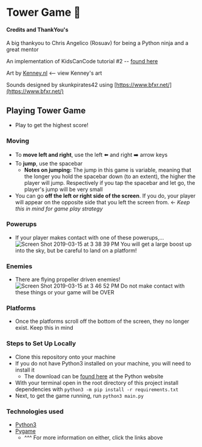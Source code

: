# Tower Game 🗼  

#### Credits and ThankYou's
A big thankyou to Chris Angelico (Rosuav) for being a Python ninja and a great mentor

An implementation of KidsCanCode tutorial #2 -- [found here](http://kidscancode.org/lessons/)  

Art by [Kenney.nl](https://www.kenney.nl/) <-- view Kenney's art

Sounds designed by skunkpirates42 using [https://www.bfxr.net/](https://www.bfxr.net/)

## Playing Tower Game
  - Play to get the highest score!
### Moving
  - To __move left and right__, use the left ⬅️ and right ➡️ arrow keys 
  - To __jump__, use the spacebar
      - __Notes on jumping:__ The jump in this game is variable, meaning that the longer you hold the spacebar down (to an extent), the higher the player will jump. Respectively if you tap the spacebar and let go, the player's jump will be very small
  - You can go __off the left or right side of the screen__. If you do, your player will appear on the opposite side that you left the screen from. <- *Keep this in mind for game play strategy*
### Powerups
  - If your player makes contact with one of these powerups,...![Screen Shot 2019-03-15 at 3 38 39 PM](https://user-images.githubusercontent.com/34561773/54458053-61247d00-4739-11e9-8f3d-bdc73c9c28dd.png) 
 You will get a large boost up into the sky, but be careful to land on a platform!
### Enemies
  - There are flying propeller driven enemies! ![Screen Shot 2019-03-15 at 3 46 52 PM](https://user-images.githubusercontent.com/34561773/54458150-96c96600-4739-11e9-8769-6ab7531c70d1.png)
 Do not make contact with these things or your game will be OVER
### Platforms
  - Once the platforms scroll off the bottom of the screen, they no longer exist. Keep this in mind

### Steps to Set Up Locally
  - Clone this repository onto your machine
  - If you do not have Python3 installed on your machine, you will need to install it
      - The download can be [found here](https://www.python.org/downloads/) at the Python website
  - With your terminal open in the root directory of this project install dependencies with `python3 -m pip install -r requirements.txt`
  - Next, to get the game running, run `python3 main.py` 

### Technologies used
  - [Python3](https://docs.python.org/3/)
  - [Pygame](https://www.pygame.org/)
      - ^^^ For more information on either, click the links above

